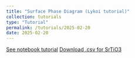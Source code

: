 ```yaml
---
title: "Surface Phase Diagram (Lykoi tutorial)"
collection: tutorials
type: "Tutorial"
permalink: /tutorials/2025-02-20
date: 2025-02-20
---
```


[See notebook tutorial](http://CifLord.github.io/files/notebooks/surface_phase_diagram.html)
[Download .csv for SrTiO3](http://CifLord.github.io/files/datasets/SrTiO3001_surface_energy.csv)
